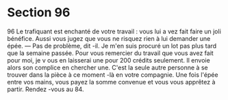 # Section 96

96
Le trafiquant est enchanté de votre travail : vous lui a vez fait
faire un joli bénéfice. Aussi vous jugez que vous ne risquez rien à
lui demander une épée.
— Pas de problème, dit -il. Je m'en suis procuré un lot pas plus
tard que la semaine passée. Pour vous remercier du travail que
vous avez fait pour moi, je v ous en laisserai une pour 200  crédits
seulement.
Il envoie alors son complice en chercher une. C'est la seule autre
personne à se trouver dans la pièce à ce moment -là en votre
compagnie. Une fois l'épée entre vos mains, vous payez  la somme
convenue et vous vous apprêtez à partir. Rendez -vous au 84.